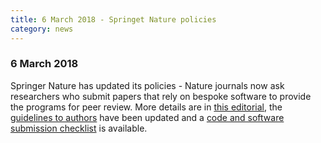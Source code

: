 ```yaml
---
title: 6 March 2018 - Springet Nature policies
category: news
---
```


### 6 March 2018

Springer Nature has updated its policies - Nature journals now ask researchers who submit papers that rely on bespoke software to provide the programs for peer review. More details are in [this editorial](https://www.nature.com/articles/d41586-018-02741-4), the [guidelines to authors](https://www.nature.com/authors/policies/availability.html#code) have been updated and a [code and software submission checklist](http://www.nature.com/documents/GuidelinesCodePublication.pdf) is available.
